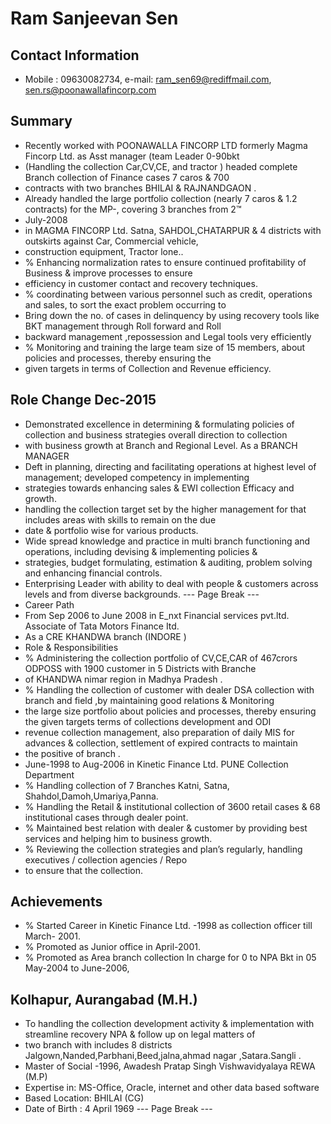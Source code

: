 # Ram Sanjeevan Sen

## Contact Information

* Mobile : 09630082734, e-mail: ram_sen69@rediffmail.com, sen.rs@poonawallafincorp.com


## Summary

* Recently worked with POONAWALLA FINCORP LTD formerly Magma Fincorp Ltd. as Asst manager (team Leader 0-90bkt
* (Handling the collection Car,CV,CE, and tractor ) headed complete Branch collection of Finance cases 7 caros & 700
* contracts with two branches BHILAI & RAJNANDGAON .
* Already handled the large portfolio collection (nearly 7 caros & 1.2 contracts) for the MP-, covering 3 branches from 2™
* July-2008
* in MAGMA FINCORP Ltd. Satna, SAHDOL,CHATARPUR & 4 districts with outskirts against Car, Commercial vehicle,
* construction equipment, Tractor lone..
* % Enhancing normalization rates to ensure continued profitability of Business & improve processes to ensure
* efficiency in customer contact and recovery techniques.
* % coordinating between various personnel such as credit, operations and sales, to sort the exact problem occurring to
* Bring down the no. of cases in delinquency by using recovery tools like BKT management through Roll forward and Roll
* backward management ,repossession and Legal tools very efficiently
* % Monitoring and training the large team size of 15 members, about policies and processes, thereby ensuring the
* given targets in terms of Collection and Revenue efficiency.


## Role Change Dec-2015

* Demonstrated excellence in determining & formulating policies of collection and business strategies overall direction to collection
* with business growth at Branch and Regional Level. As a BRANCH MANAGER
* Deft in planning, directing and facilitating operations at highest level of management; developed competency in implementing
* strategies towards enhancing sales & EWI collection Efficacy and growth.
* handling the collection target set by the higher management for that includes areas with skills to remain on the due
* date & portfolio wise for various products.
* Wide spread knowledge and practice in multi branch functioning and operations, including devising & implementing policies &
* strategies, budget formulating, estimation & auditing, problem solving and enhancing financial controls.
* Enterprising Leader with ability to deal with people & customers across levels and from diverse backgrounds.
--- Page Break ---
* Career Path
* From Sep 2006 to June 2008 in E_nxt Financial services pvt.ltd. Associate of Tata Motors Finance Itd.
* As a CRE KHANDWA branch (INDORE )
* Role & Responsibilities
* % Administering the collection portfolio of CV,CE,CAR of 467crors ODPOSS with 1900 customer in 5 Districts with Branche
* of KHANDWA nimar region in Madhya Pradesh .
* % Handling the collection of customer with dealer DSA collection with branch and field ,by maintaining good relations & Monitoring
* the large size portfolio about policies and processes, thereby ensuring the given targets terms of collections development and ODI
* revenue collection management, also preparation of daily MIS for advances & collection, settlement of expired contracts to maintain
* the positive of branch .
* June-1998 to Aug-2006 in Kinetic Finance Ltd. PUNE Collection Department
* % Handling collection of 7 Branches Katni, Satna, Shahdol,Damoh,Umariya,Panna.
* % Handling the Retail & institutional collection of 3600 retail cases & 68 institutional cases through dealer point.
* % Maintained best relation with dealer & customer by providing best services and helping him to business growth.
* % Reviewing the collection strategies and plan’s regularly, handling executives / collection agencies / Repo
* to ensure that the collection.


## Achievements

* % Started Career in Kinetic Finance Ltd. -1998 as collection officer till March- 2001.
* % Promoted as Junior office in April-2001.
* % Promoted as Area branch collection In charge for 0 to NPA Bkt in 05 May-2004 to June-2006,


## Kolhapur, Aurangabad (M.H.)

* To handling the collection development activity & implementation with streamline recovery NPA & follow up on legal matters of
* two branch with includes 8 districts Jalgown,Nanded,Parbhani,Beed,jalna,ahmad nagar ,Satara.Sangli .
* Master of Social -1996, Awadesh Pratap Singh Vishwavidyalaya REWA (M.P)
* Expertise in: MS-Office, Oracle, internet and other data based software
* Based Location: BHILAI (CG)
* Date of Birth : 4 April 1969
--- Page Break ---

